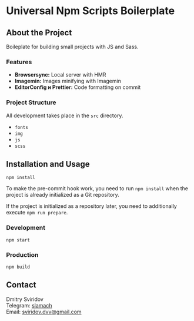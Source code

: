 # Universal Npm Scripts Boilerplate

## About the Project

Boileplate for building small projects with JS and Sass.

### Features
- **Browsersync:** Local server with HMR
- **Imagemin:** Images minifying with Imagemin
- **EditorConfig и Prettier:** Code formatting on commit

### Project Structure
All development takes place in the `src` directory.
- `fonts`
- `img`
- `js`
- `scss`

## Installation and Usage
```
npm install
```

To make the pre-commit hook work, you need to run `npm install` when the project is already initialized as a Git repository.

If the project is initialized as a repository later, you need to additionally execute `npm run prepare`.

### Development
```
npm start
```

### Production
```
npm build
```

## Contact
Dmitry Sviridov  
Telegram: [slamach](https://t.me/slamach)  
Email: sviridov.dvv@gmail.com
